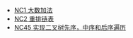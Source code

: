 - [NC1 大数加法](https://www.nowcoder.com/practice/11ae12e8c6fe48f883cad618c2e81475)
- [NC2 重排链表](https://www.nowcoder.com/practice/3d281dc0b3704347846a110bf561ef6b)
- [NC45 实现二叉树先序，中序和后序遍历](https://www.nowcoder.com/practice/a9fec6c46a684ad5a3abd4e365a9d362)